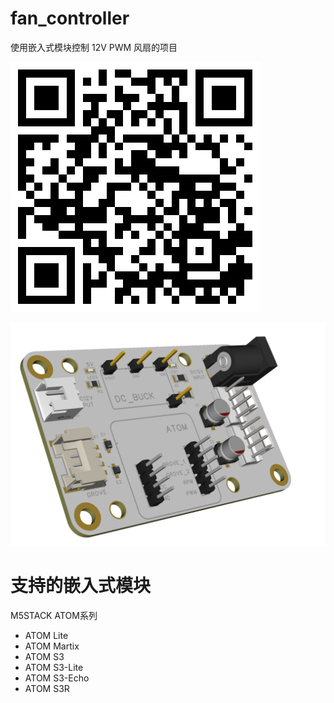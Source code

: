 # fan_controller
使用嵌入式模块控制 12V PWM 风扇的项目

![QRCODE](resources/qrcode_project_url.png "Project URL")

![QRCODE](resources/3D_PCB_ATOM_2025-03-05.png "PCB Example")



# 支持的嵌入式模块
M5STACK ATOM系列
- ATOM Lite
- ATOM Martix
- ATOM S3
- ATOM S3-Lite
- ATOM S3-Echo
- ATOM S3R

